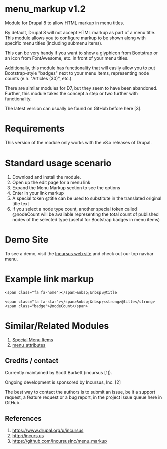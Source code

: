 # menu_markup v1.2
Module for Drupal 8 to allow HTML markup in menu titles.

By default, Drupal 8 will not accept HTML markup as part of a menu title. This module allows you to configure markup to be shown along with specific menu titles (including submenu items).

This can be very handy if you want to show a glyphicon from Bootstrap or an icon from FontAwesome, etc. in front of your menu titles.

Additionally, this module has functionality that will easily allow you to put Bootstrap-style "badges" next to your menu items, representing node counts (e.h. "Articles (30)", etc.).

There are similar modules for D7, but they seem to have been abandoned. Further, this module takes the concept a step or two further with functionality.

The latest version can usually be found on GitHub before here [3].

# Requirements
This version of the module only works with the v8.x releases of Drupal.

# Standard usage scenario
1. Download and install the module.
2. Open up the edit page for a menu link
3. Expand the Menu Markup section to see the options
4. Enter in your link markup
5. A special token @title can be used to substitute in the translated original title text
6. If you select a node type count, another special token called @nodeCount will be available representing the total count of published nodes of the selected type (useful for Bootstrap badges in menu items)

# Demo Site
To see a demo, visit the <a href="http://incurs.us" target="_blank">Incursus web site</a> and check out our top navbar menu.

# Example link markup

```
<span class="fa fa-home"></span>&nbsp;&nbsp;@title
```
```
<span class="fa fa-star"></span>&nbsp;&nbsp;<strong>@title</strong> <span class="badge">@nodeCount</span>
```

# Similar/Related Modules

1. <a href="https://www.drupal.org/project/special_menu_items">Special Menu Items</a>
2. <a href="https://www.drupal.org/project/menu_attributes">menu_attributes</a>

Credits / contact
-------------------------------------------------------------------
Currently maintained by Scott Burkett (incursus [1]).

Ongoing development is sponsored by Incursus, Inc. [2]

The best way to contact the authors is to submit an issue, be it a support request, a feature request or a bug report, in the project issue queue here in GitHub.

References
-------------------------------------------------------------------
1. https://www.drupal.org/u/incursus
2. http://incurs.us
3. https://github.com/IncursusInc/menu_markup
